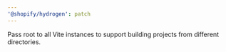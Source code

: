 ```yaml
---
'@shopify/hydrogen': patch
---
```


Pass root to all Vite instances to support building projects from different directories.
